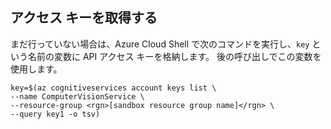 ## <a name="get-an-access-key"></a>アクセス キーを取得する

まだ行っていない場合は、Azure Cloud Shell で次のコマンドを実行し、`key` という名前の変数に API アクセス キーを格納します。 後の呼び出しでこの変数を使用します。

```azurecli
key=$(az cognitiveservices account keys list \
--name ComputerVisionService \
--resource-group <rgn>[sandbox resource group name]</rgn> \
--query key1 -o tsv)
```
